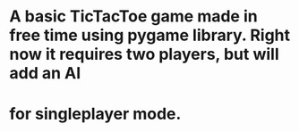 # A basic TicTacToe game made in free time using pygame library. Right now it requires two players, but will add an AI 
# for singleplayer mode. 
